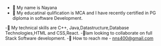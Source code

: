 - 👋 My name is Nayana
- 👀 My educatinal qulification is MCA  and
  I have recently certified in PG diploma in software Development.

-🌱 My technical skills are C++, Java,Datastructure,Database Technologies,HTML and CSS,React.
-💞Iam looking to collaborate on full Stack Software development.
-🌱 How to reach me - nns400@gmail.com

<!---
nayana400/nayana400 is a ✨ special ✨ repository because its `README.md` (this file) appears on your GitHub profile.
You can click the Preview link to take a look at your changes.
--->
